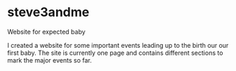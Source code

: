 # steve3andme
Website for expected baby

I created a website for some important events leading up to the birth our our first baby. The site is currently one page and contains different sections to mark the major events so far.
